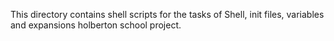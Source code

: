 This directory contains shell scripts for the tasks of Shell, init files,
variables and expansions holberton school project.

